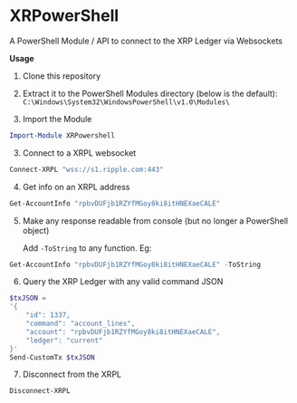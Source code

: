 # XRPowerShell
A PowerShell Module / API to connect to the XRP Ledger via Websockets

**Usage**

1. Clone this repository

2. Extract it to the PowerShell Modules directory (below is the default):
`C:\Windows\System32\WindowsPowerShell\v1.0\Modules\`

2. Import the Module
```powershell
Import-Module XRPowershell
```
3. Connect to a XRPL websocket
```powershell
Connect-XRPL "wss://s1.ripple.com:443"
```
4. Get info on an XRPL address
```powershell
Get-AccountInfo "rpbvDUFjb1RZYfMGoy8ki8itHNEXaeCALE"
```

5. Make any response readable from console (but no longer a PowerShell object)

    Add `-ToString` to any function. Eg:
```powershell
Get-AccountInfo "rpbvDUFjb1RZYfMGoy8ki8itHNEXaeCALE" -ToString
```

6. Query the XRP Ledger with any valid command JSON
```powershell
$txJSON =
'{
    "id": 1337,
    "command": "account_lines",
    "account": "rpbvDUFjb1RZYfMGoy8ki8itHNEXaeCALE",
    "ledger": "current"
}'
Send-CustomTx $txJSON
```

7. Disconnect from the XRPL
```powershell
Disconnect-XRPL
```
